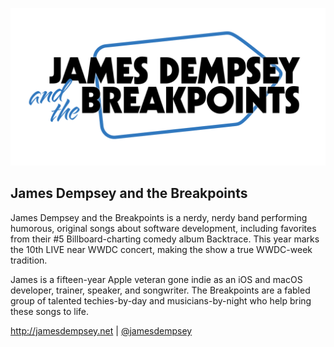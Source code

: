 ![James Dempsey and the Breakpoint Logo](profile/jdbp-full-logo.png)

## James Dempsey and the Breakpoints

James Dempsey and the Breakpoints is a nerdy, nerdy band performing humorous, original songs about software development, including favorites from their #5 Billboard-charting comedy album Backtrace. This year marks the 10th LIVE near WWDC concert, making the show a true WWDC-week tradition.

James is a fifteen-year Apple veteran gone indie as an iOS and macOS developer, trainer, speaker, and songwriter. The Breakpoints are a fabled group of talented techies-by-day and musicians-by-night who help bring these songs to life.

http://jamesdempsey.net | [@jamesdempsey](@jamesdempsey@mastodon.social)
